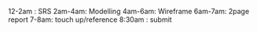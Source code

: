12-2am : SRS
2am-4am: Modelling
4am-6am: Wireframe
6am-7am: 2page report
7-8am: touch up/reference
8:30am : submit
